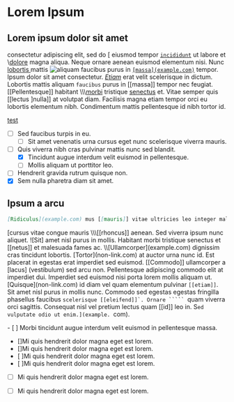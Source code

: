# Lorem Ipsum

## Lorem ipsum dolor sit amet

consectetur adipiscing elit, sed do \[ eiusmod tempor [`incididunt`](example.com) ut labore et \\[dolore](example.com) magna aliqua. Neque ornare aenean euismod elementum nisi. Nunc [ lobortis ](example.com) mattis ![aliquam](example.png) faucibus purus in [`[massa](example.com)`](example.com) tempor. Ipsum dolor sit amet consectetur. [_Etiam_](example.com) erat velit scelerisque in dictum. Lobortis mattis aliquam `faucibus` purus in [[massa]] tempor nec feugiat. [[Pellentesque]] habitant \\\\\\[morbi](example.com) tristique [senectus](example.com) et. Vitae semper quis [[lectus ]nulla]] at volutpat diam. Facilisis magna etiam tempor orci eu lobortis elementum nibh. Condimentum mattis pellentesque id nibh tortor id.

   [test](example.com)

- [ ] Sed faucibus turpis in eu.
    -[ ] Sit amet venenatis urna cursus eget nunc scelerisque viverra mauris.
- [ ] Quis viverra nibh cras pulvinar mattis nunc sed blandit.
    - [x] Tincidunt augue interdum velit euismod in pellentesque.
    - [ ] Mollis aliquam ut porttitor leo.
- [ ] Hendrerit gravida rutrum quisque non.
- [x] Sem nulla pharetra diam sit amet. 

## Ipsum a arcu 

```markdown
[Ridiculus](example.com) mus [[mauris]] vitae ultricies leo integer malesuada nunc vel. 
```

[cursus vitae congue mauris \\\\\\\[[rhoncus]] aenean. Sed viverra ipsum nunc aliquet. ![Sit] amet nisl purus in mollis. Habitant morbi tristique senectus et [\[netus]] et malesuada fames ac. \\\\\[Ullamcorper](example.com) dignissim cras tincidunt lobortis. \[Tortor](non-link.com) at auctor urna nunc id. Est placerat in egestas erat imperdiet sed euismod. \[[Commodo]] ullamcorper a [lacus] (vestibulum) sed arcu non. Pellentesque adipiscing commodo elit at imperdiet dui. Imperdiet sed euismod nisi porta lorem mollis aliquam ut. [Quisque](non-link.com\) id diam vel quam elementum pulvinar `[[etiam]]`. Sit amet nisl purus in mollis nunc. Commodo sed egestas egestas fringilla phasellus faucibus ````scelerisque [[eleifend]]`. Ornare ````` ````quam viverra orci sagittis. Consequat nisl vel pretium lectus quam [[id]] leo in.
S`ed vulputate odio ut enim.](example.
`com).

\- [ ] Morbi tincidunt augue interdum velit euismod in pellentesque massa.
- [\]Mi quis hendrerit dolor magna eget est lorem. 
- []Mi quis hendrerit dolor magna eget est lorem. 
- [ ]Mi quis hendrerit dolor magna eget est lorem. 
- [  ]Mi quis hendrerit dolor magna eget est lorem. 
- [  ] Mi quis hendrerit dolor magna eget est lorem. 
-[ ] Mi quis hendrerit dolor magna eget est lorem. 



[def]: example